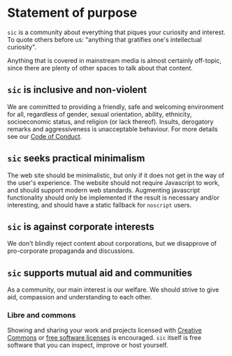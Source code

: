 # Statement of purpose

`sic` is a community about everything that piques your curiosity and interest. To quote others before us: "anything that gratifies one's intellectual curiosity".

Anything that is covered in mainstream media is almost certainly off-topic, since there are plenty of other spaces to talk about that content.

## `sic` is inclusive and non-violent

We are committed to providing a friendly, safe and welcoming environment for all, regardless of gender, sexual orientation, ability, ethnicity, socioeconomic status, and religion (or lack thereof). Insults, derogatory remarks and aggressiveness is unacceptable behaviour. For more details see our [Code of Conduct](TODO).

## `sic` seeks practical minimalism

The web site should be minimalistic, but only if it does not get in the way of the user's experience. The website should not require Javascript to work, and should support modern web standards. Augmenting javascript functionality should only be implemented if the result is necessary and/or interesting, and should have a static fallback for `noscript` users.

## `sic` is against corporate interests

We don't blindly reject content about corporations, but we disapprove of pro-corporate propaganda and discussions.

## `sic` supports mutual aid and communities

As a community, our main interest is our welfare. We should strive to give aid, compassion and understanding to each other.

### Libre and commons

Showing and sharing your work and projects licensed with [Creative Commons](https://creativecommons.org/share-your-work/) or [free software licenses](https://creativecommons.org/about/program-areas/software/) is encouraged. `sic` itself is free software that you can inspect, improve or host yourself.
